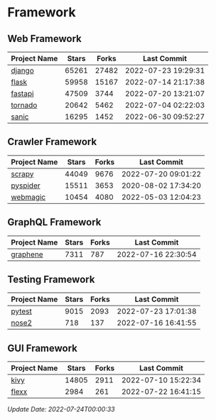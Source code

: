# Framework

## Web Framework
| Project Name | Stars | Forks | Last Commit |
| ------------ | ----- | ----- | ----------- |
| [django](https://github.com/django/django) | 65261 | 27482 | 2022-07-23 19:29:31 |
| [flask](https://github.com/pallets/flask) | 59958 | 15167 | 2022-07-14 21:17:38 |
| [fastapi](https://github.com/tiangolo/fastapi) | 47509 | 3744 | 2022-07-20 13:21:07 |
| [tornado](https://github.com/tornadoweb/tornado) | 20642 | 5462 | 2022-07-04 02:22:03 |
| [sanic](https://github.com/sanic-org/sanic) | 16295 | 1452 | 2022-06-30 09:52:27 |

## Crawler Framework
| Project Name | Stars | Forks | Last Commit |
| ------------ | ----- | ----- | ----------- |
| [scrapy](https://github.com/scrapy/scrapy) | 44049 | 9676 | 2022-07-20 09:01:22 |
| [pyspider](https://github.com/binux/pyspider) | 15511 | 3653 | 2020-08-02 17:34:20 |
| [webmagic](https://github.com/code4craft/webmagic) | 10454 | 4080 | 2022-05-03 12:04:23 |

## GraphQL Framework
| Project Name | Stars | Forks | Last Commit |
| ------------ | ----- | ----- | ----------- |
| [graphene](https://github.com/graphql-python/graphene) | 7311 | 787 | 2022-07-16 22:30:54 |

## Testing Framework
| Project Name | Stars | Forks | Last Commit |
| ------------ | ----- | ----- | ----------- |
| [pytest](https://github.com/pytest-dev/pytest) | 9015 | 2093 | 2022-07-23 17:01:38 |
| [nose2](https://github.com/nose-devs/nose2) | 718 | 137 | 2022-07-16 16:41:55 |

## GUI Framework
| Project Name | Stars | Forks | Last Commit |
| ------------ | ----- | ----- | ----------- |
| [kivy](https://github.com/kivy/kivy) | 14805 | 2911 | 2022-07-10 15:22:34 |
| [flexx](https://github.com/flexxui/flexx) | 2984 | 261 | 2022-07-22 16:41:15 |

*Update Date: 2022-07-24T00:00:33*